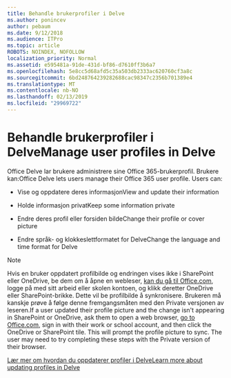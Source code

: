 ```yaml
---
title: Behandle brukerprofiler i Delve
ms.author: ponincev
author: pebaum
ms.date: 9/12/2018
ms.audience: ITPro
ms.topic: article
ROBOTS: NOINDEX, NOFOLLOW
localization_priority: Normal
ms.assetid: e595481a-91de-431d-bf86-d7610ff3b6a7
ms.openlocfilehash: 5e8cc5d68afd5c35a503db2333ac620760cf3a8c
ms.sourcegitcommit: 6bd248764239282688cac98347c2356b701389e4
ms.translationtype: MT
ms.contentlocale: nb-NO
ms.lasthandoff: 02/13/2019
ms.locfileid: "29969722"
---
```

# <a name="manage-user-profiles-in-delve"></a><span data-ttu-id="738f9-102">Behandle brukerprofiler i Delve</span><span class="sxs-lookup"><span data-stu-id="738f9-102">Manage user profiles in Delve</span></span>

<span data-ttu-id="738f9-p101">Office Delve lar brukere administrere sine Office 365-brukerprofil. Brukere kan:</span><span class="sxs-lookup"><span data-stu-id="738f9-p101">Office Delve lets users manage their Office 365 user profile. Users can:</span></span>
  
- <span data-ttu-id="738f9-105">Vise og oppdatere deres informasjon</span><span class="sxs-lookup"><span data-stu-id="738f9-105">View and update their information</span></span>
    
- <span data-ttu-id="738f9-106">Holde informasjon privat</span><span class="sxs-lookup"><span data-stu-id="738f9-106">Keep some information private</span></span>
    
- <span data-ttu-id="738f9-107">Endre deres profil eller forsiden bilde</span><span class="sxs-lookup"><span data-stu-id="738f9-107">Change their profile or cover picture</span></span>
    
- <span data-ttu-id="738f9-108">Endre språk- og klokkeslettformatet for Delve</span><span class="sxs-lookup"><span data-stu-id="738f9-108">Change the language and time format for Delve</span></span>
    
> [!NOTE]
> <span data-ttu-id="738f9-p102">Hvis en bruker oppdatert profilbilde og endringen vises ikke i SharePoint eller OneDrive, be dem om å åpne en webleser, [kan du gå til Office.com](https://www.office.com), logge på med sitt arbeid eller skolen kontoen, og klikk deretter OneDrive eller SharePoint-brikke. Dette vil be profilbilde å synkronisere. Brukeren må kanskje prøve å følge denne fremgangsmåten med den Private versjonen av leseren.</span><span class="sxs-lookup"><span data-stu-id="738f9-p102">If a user updated their profile picture and the change isn't appearing in SharePoint or OneDrive, ask them to open a web browser, [go to Office.com](https://www.office.com), sign in with their work or school account, and then click the OneDrive or SharePoint tile. This will prompt the profile picture to sync. The user may need to try completing these steps with the Private version of their browser.</span></span> 
  
[<span data-ttu-id="738f9-111">Lær mer om hvordan du oppdaterer profiler i Delve</span><span class="sxs-lookup"><span data-stu-id="738f9-111">Learn more about updating profiles in Delve</span></span>](https://go.microsoft.com/fwlink/?linkid=735070)
  

